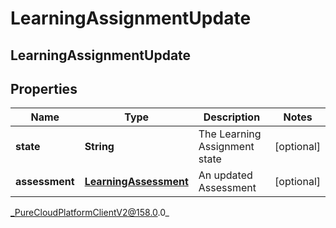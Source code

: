 # LearningAssignmentUpdate

## LearningAssignmentUpdate

## Properties

|Name | Type | Description | Notes|
|------------ | ------------- | ------------- | -------------|
| **state** | **String** | The Learning Assignment state | [optional] |
| **assessment** | [**LearningAssessment**](LearningAssessment) | An updated Assessment | [optional] |



_PureCloudPlatformClientV2@158.0.0_
